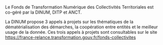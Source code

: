 Le Fonds de Transformation Numérique des Collectivités Territoriales est co-géré par la DINUM, DITP et ANCT. 

La DINUM propose 3 appels à projets sur les thématiques de la dématérialisation des démarches, la coopération entre entités et le meilleur usage de la donnée. 
Ces trois appels à projets sont consultables sur le site https://france-relance.transformation.gouv.fr/fonds-collectivites

